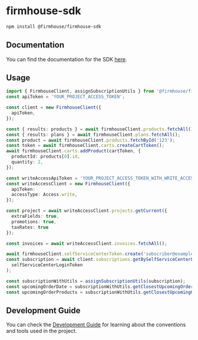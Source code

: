 # firmhouse-sdk

```bash
npm install @firmhouse/firmhouse-sdk
```

## Documentation

You can find the documentation for the SDK [here](https://developer.firmhouse.com/sdks/firmhouse-sdk).

## Usage

```typescript
import { FirmhouseClient, assignSubscriptionUtils } from '@firmhouse/firmhouse-sdk';
const apiToken = 'YOUR_PROJECT_ACCESS_TOKEN';

const client = new FirmhouseClient({
  apiToken,
});

const { results: products } = await firmhouseClient.products.fetchAll();
const { results: plans } = await firmhouseClient.plans.fetchAll();
const product = await firmhouseClient.products.fetchById('123');
const token = await firmhouseClient.carts.createCartToken();
await firmhouseClient.carts.addProduct(cartToken, {
  productId: products[0].id,
  quantity: 2,
});

const writeAccessApiToken = 'YOUR_PROJECT_ACCESS_TOKEN_WITH_WRITE_ACCESS';
const writeAccessClient = new FirmhouseClient({
  apiToken:
  accessType: Access.write,
});

const project = await writeAccessClient.projects.getCurrent({
  extraFields: true,
  promotions: true,
  taxRates: true
});

const invoices = await writeAccessClient.invoices.fetchAll();

await firmhouseClient.selfServiceCenterToken.create('subscriber@example.com', 'https://myapp.com/ssc/token-login')
const subscription = await client.subscriptions.getBySelfServiceCenterLoginToken(
  selfServiceCenterLoginToken
);

const subscriptionWithUtils = assignSubscriptionUtils(subscription);
const upcomingOrderDate = subscriptionWithUtils.getClosestUpcomingOrderDate();
const upcomingOrderProducts = subscriptionWithUtils.getClosestUpcomingOrderOrderedProducts();

```

## Development Guide

You can check the [Development Guide](./docs/DevelopmentGuide.md) for learning about the conventions and tools used in the project.

